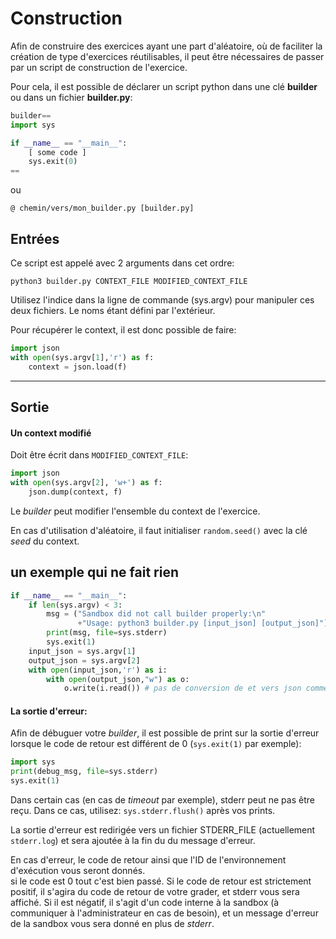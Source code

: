 # Construction

Afin de construire des exercices ayant une part d'aléatoire, où de faciliter la création de type 
d'exercices réutilisables, il peut être nécessaires de passer par un script de construction de l'exercice.

Pour cela, il est possible de déclarer un script python dans une clé **builder**
ou dans un fichier **builder.py**:

```python
builder==
import sys

if __name__ == "__main__":
    [ some code ]
    sys.exit(0)
==
```

ou

```
@ chemin/vers/mon_builder.py [builder.py]
```


## Entrées
Ce script est appelé avec 2 arguments dans cet ordre:

    python3 builder.py CONTEXT_FILE MODIFIED_CONTEXT_FILE


Utilisez l'indice dans la ligne de commande (sys.argv) pour manipuler ces deux fichiers. Le noms étant défini par l'extérieur. 

Pour récupérer le context, il est donc possible de faire:
```python
import json
with open(sys.argv[1],'r') as f:
    context = json.load(f)
```
___


## Sortie
#### Un context modifié
Doit être écrit dans `MODIFIED_CONTEXT_FILE`:
```python
import json
with open(sys.argv[2], 'w+') as f:
    json.dump(context, f)
```
Le *builder* peut modifier l'ensemble du context de l'exercice.

En cas d'utilisation d'aléatoire, il faut initialiser `random.seed()` avec
la clé *seed* du context.

## un exemple qui ne fait rien
```python
if __name__ == "__main__":
    if len(sys.argv) < 3:
        msg = ("Sandbox did not call builder properly:\n"
               +"Usage: python3 builder.py [input_json] [output_json]")
        print(msg, file=sys.stderr)
        sys.exit(1)
    input_json = sys.argv[1]
    output_json = sys.argv[2]
    with open(input_json,'r') as i:
        with open(output_json,"w") as o:
            o.write(i.read()) # pas de conversion de et vers json comme on ne fait rien 
```


#### La sortie d'erreur:

Afin de débuguer votre *builder*, il est possible de print sur la sortie d'erreur
lorsque le code de retour est différent de 0  (`sys.exit(1)` par exemple):
```python
import sys
print(debug_msg, file=sys.stderr)
sys.exit(1)
```

Dans certain cas (en cas de *timeout* par exemple), stderr peut ne pas être reçu. Dans ce cas, utilisez:
`sys.stderr.flush()` après vos prints.

La sortie d'erreur est redirigée vers un fichier STDERR_FILE (actuellement `stderr.log`) et sera ajoutée
à la fin du du message d'erreur.

En cas d'erreur, le code de retour ainsi que l'ID de l'environnement d'exécution vous seront
donnés.   
si le code est 0 tout c'est bien passé. 
Si le code de retour est strictement positif, il s'agira du code de retour de votre grader,
et stderr vous sera affiché.
Si il est négatif, il s'agit d'un code interne à la sandbox (à communiquer à l'administrateur
en cas de besoin), et un message d'erreur de la sandbox vous sera donné en plus de *stderr*.


